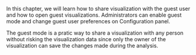 In this chapter, we will learn how to share visualization with the guest user and how to open guest visualizations.
Administrators can enable guest mode and change guest user preferences on Configuration panel.

The guest mode is a pratic way to share a visualization with any person without risking the visualization data since
only the owner of the visualization can save the changes made during the analysis.
